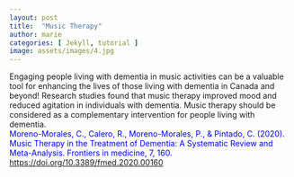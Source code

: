 ```yaml
---
layout: post
title:  "Music Therapy"
author: marie
categories: [ Jekyll, tutorial ]
image: assets/images/4.jpg
---
```

Engaging people living with dementia in music activities can be a valuable tool for enhancing the lives of those living with dementia in Canada and beyond!  Research studies found that music therapy improved mood and reduced agitation in individuals with dementia. Music therapy should be considered as a complementary intervention for people living with dementia.
<br/>
<span style="color:blue">Moreno-Morales, C., Calero, R., Moreno-Morales, P., & Pintado, C. (2020). Music Therapy in the Treatment of Dementia: A Systematic Review and Meta-Analysis. Frontiers in medicine, 7, 160. https://doi.org/10.3389/fmed.2020.00160 </span>
